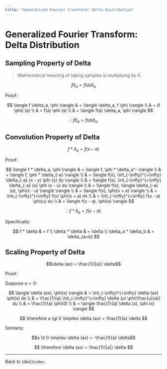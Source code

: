```yaml
---
title: "Generalized Fourier Transform: Delta Distribution"
---
```


# Generalized Fourier Transform: Delta Distribution

## Sampling Property of Delta

> Mathematical meaning of taking samples is multiplying by $\delta$.

$$f \delta_a = f(a) \delta_a$$

Proof:

$$
\langle f \delta_a, \phi \rangle & =
  \langle \delta_a, f \phi \rangle
  \\ & =
  (f \phi) (a)
  \\ & =
  f(a) \phi (a)
  \\ & =
  \langle f(a) \delta_a, \phi \rangle
$$

$$
\therefore
f \delta_a = f(a) \delta_a
$$

$$\tag*{$\blacksquare$}$$

## Convolution Property of Delta

$$f * \delta_a = f(x - a)$$

Proof:

$$
\langle f * \delta_a, \phi \rangle & =
  \langle f, \phi * \delta_a^- \rangle
  \\ & =
  \langle f, \phi * \delta_{-a} \rangle
  \\ & =
  \langle f(x), \int_{-\infty}^{+\infty} \delta_{-a} (x - y) \phi (y) dy \rangle
  \\ & =
  \langle f(x), \int_{-\infty}^{+\infty} \delta_{-a} (u) \phi (x - u) du \rangle
  \\ & =
  \langle f(x), \langle \delta_{-a} (u), \phi(x - u) \rangle \rangle
  \\ & =
  \langle f(x), \phi(x + a) \rangle
  \\ & =
  \int_{-\infty}^{+\infty} f(x) \phi(x + a) dx
  \\ & =
  \int_{-\infty}^{+\infty} f(u - a) \phi(u) du
  \\ & =
  \langle f(x - a), \phi(x) \rangle
$$

$$
\therefore
f * \delta_a = f(x - a)
$$

$$\tag*{$\blacksquare$}$$

Specifically:

$$
f * \delta & = f
\\
\delta * \delta & = \delta
\\
\delta_a * \delta_b & = \delta_{a+b}
$$

## Scaling Property of Delta

$$\delta (ax) = \frac{1}{|a|} \delta$$

Proof:

Suppose $a > 0$:

$$
\langle \delta (ax), \phi(x) \rangle & =
  \int_{-\infty}^{+\infty} \delta (ax) \phi(x) dx
  \\ & =
  \frac{1}{a} \int_{-\infty}^{+\infty} \delta (u) \phi(\frac{u}{a}) du
  \\ & =
  \frac{1}{a} \phi(0)
  \\ & =
  \langle \frac{1}{a} \delta (x), \phi (x) \rangle
$$

$$
\therefore
a \gt 0 \implies \delta (ax) = \frac{1}{a} \delta
$$

Similarly:

$$a \lt 0 \implies \delta (ax) = -\frac{1}{a} \delta$$

$$
\therefore
\delta (ax) = \frac{1}{|a|} \delta
$$

$$\tag*{$\blacksquare$}$$

---

Back to {doc}`index`.

```{disqus}

```
